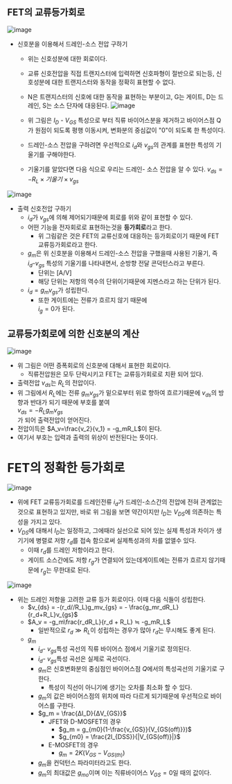 ## FET의 교류등가회로
![image](https://github.com/user-attachments/assets/3c0cf790-bceb-4932-8b37-31b594f56a26)

- 신호분을 이용해서 드레인-소스 전압 구하기
  - 위는 신호성분에 대한 회로이다.
  - 교류 신호전압을 직접 트랜지스터에 입력하면 신호파형이 절반으로 되는등, 신호성분에 대한 트랜지스터와 동작을 정확히 표현할 수 없다.
  - N은 트랜지스터의 신호에 대한 동작을 표현하는 부분이고, G는 게이트, D는 드레인, S는 소스 단자에 대응된다.
![image](https://github.com/user-attachments/assets/18d440c1-f240-40f0-80c6-1a5f1f917590)

  - 위 그림은 $I_D$ - $V_{GS}$ 특성으로 부터 직류 바이어스분을 제거하고 바이어스점 Q가 원점이 되도록 평행 이동시켜, 변화분의 중심값이 "0"이 되도록 한 특성이다.
  - 드레인-소스 전압을 구하려면 우선적으로 $i_d$와 $v_{gs}$의 관계를 표현한 특성의 기울기를 구해야한다.
  - 기울기를 알았다면 다음 식으로 우리는 드레인- 소스 전압을 알 수 있다. $v_{ds} = - R_L × 기울기 × v_{gs}$

![image](https://github.com/user-attachments/assets/17aaaea5-d209-4b79-84dc-20cf0f560acb)

- 출력 신호전압 구하기
  - $i_d$가 $v_{gs}$에 의해 제어되기때문에 회로를 위와 같이 표현할 수 있다.
  - 어떤 기능을 전자회로로 표현하는것을 **등가회로**라고 한다.
    - 위 그림같은 것은 FET의 교류신호에 대응하는 등가회로이기 때문에 FET 교류등가회로라고 한다.
  - $g_m$은 위 신호분을 이용해서 드레인-소스 전압을 구했을때 사용된 기울기, 즉 $i_d$-$v_{gs}$ 특성의 기울기를 나타내면서, 순방향 전달 콘덕턴스라고 부른다.
    - 단위는 [A/V]
    - 해당 단위는 저항의 역수의 단위이기때문에 지멘스라고 하는 단위가 된다.
  - $i_d=g_mv_{gs}$가 성립한다.
    - 또한 게이트에는 전류가 흐르지 않기 때문에 <br>$i_g = 0$가 된다.
   
## 교류등가회로에 의한 신호분의 계산
![image](https://github.com/user-attachments/assets/92568245-274a-4c38-8726-61918caaac78)

- 위 그림은 어떤 증폭회로의 신호분에 대해서 표현한 회로이다.
  - 직류전압원은 모두 단락시키고 FET는 교류등가회로로 치환 되어 있다.
- 출력전압 $v_{ds}$는 $R_L$의 전압이다.
- 위 그림에서 $R_L$에는 전류 $g_mv_{gs}$가 밑으로부터 위로 향하여 흐르기때문에 $v_{ds}$의 방향과 반대가 되기 때문에 부호를 붙여 <br>$v_{ds} = -R_Lg_mv_{gs}$<br>가 되어 출력전압이 얻어진다.
- 전압이득은 $A_v=\frac{v_2}{v_1} = -g_mR_L$이 된다.
- 여기서 부호는 입력과 출력의 위상이 반전된다는 뜻이다.

# FET의 정확한 등가회로
![image](https://github.com/user-attachments/assets/5e471e4c-1172-4966-af7a-6ed344761f1c)

- 위에 FET 교류등가회로를 드레인전류 $i_d$가 드레인-소스간의 전압에 전혀 관계없는 것으로 표현하고 있지만, 바로 위 그림을 보면 약간이지만 $I_D$는 $V_{DS}$에 의존하는 특성을 가지고 있다.
- $V_{DS}$에 대해서 $I_D$는 일정하고, 그에때라 실선으로 되어 있는 실제 특성과 차이가 생기기에 병렬로 저항 $r_d$를 접속 함으로써 실제특성과의 차를 없앨수 있다.
  - 이때 $r_d$를 드레인 저항이라고 한다.
  - 게이트 소스간에도 저항 $r_g$가 연결되어 있는데게이트에는 전류가 흐르지 않기때문에 $r_g$는 무한대로 된다.

![image](https://github.com/user-attachments/assets/9af0949b-76d6-467e-a766-1b505c6eada8)

- 위는 드레인 저항을 고려한 교류 등가 회로이다. 이때 다음 식들이 성립한다.
  - $v_{ds} = -(r_d//R_L)g_mv_{gs} = - \frac{g_mr_dR_L}{r_d+R_L}v_{gs}$
  - $A_v = -g_m\frac{r_dR_L}{r_d + R_L} ≒ -g_mR_L$
    - 일반적으로 $r_d ≫R_L$이 성립하는 경우가 많아 $r_d$는 무시해도 좋게 된다.
  - $g_m$
    - $i_d$- $v_{gs}$특성 곡선의 직류 바이어스 점에서 기울기로 정의된다.
    - $i_d$- $v_{gs}$특성 곡선은 실제로 곡선이다.
    - $g_m$은 신호변화분의 중심점인 바이어스점 $Q$에서의 특성곡선의 기울기로 구한다.
      - 특성이 직선이 아니기에 생기는 오차를 최소화 할 수 있다.
    - $g_m$의 값은 바이어스점의 위치에 따라 다르게 되기때문에 우선적으로 바이어스를 구한다.
    - $g_m = \frac{ΔI_D}{ΔV_{GS}}$
      - JFET와 D-MOSFET의 경우
        - $g_m = g_{m0}(1-\frac{v_{GS}}{V_{GS(off)}})$
        - $g_{m0} = \frac{2I_{DSS}}{|V_{GS(off)}|}$
      - E-MOSFET의 경우
        - $g_m = 2K(V_{GS} - V_{GS(th)})$
    - $g_m$을 컨덕턴스 파라미터라고도 한다.
    - $g_m$의 최대값은 $g_{mo}$이며 이는 직류바이어스 $V_{GS} = 0$일 때의 값이다.
